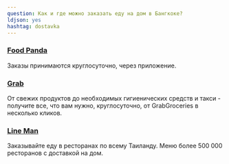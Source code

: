 ```yaml
---
question: Как и где можно заказать еду на дом в Бангкоке?
ldjson: yes
hashtag: dostavka
---
```




### [Food Panda](http://www.foodpanda.co.th/) 

Заказы принимаются круглосуточно, через приложение.

### [Grab](https://www.grab.com/th/)

От свежих продуктов до необходимых гигиенических средств и такси - получите все, что вам нужно, круглосуточно, от GrabGroceries в несколько кликов.

### [Line Man](https://lineman.line.me)

Заказывайте еду в ресторанах по всему Таиланду.
Меню более 500 000 ресторанов с доставкой на дом.
